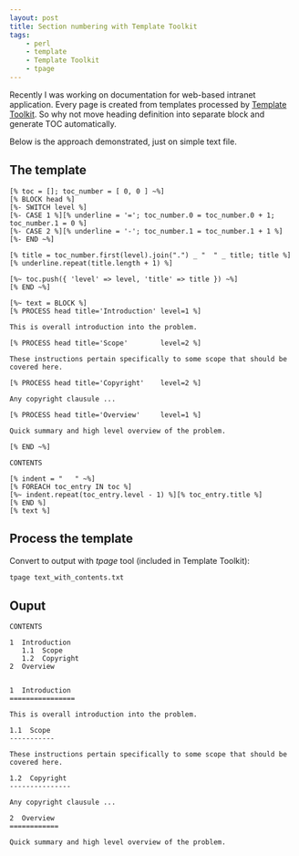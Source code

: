 ```yaml
---
layout: post
title: Section numbering with Template Toolkit
tags:
    - perl
    - template
    - Template Toolkit
    - tpage
---
```

Recently I was working on documentation for web-based intranet application. Every
page is created from templates processed by [Template Toolkit][1].
So why not move heading definition into separate block and generate TOC automatically.

Below is the approach demonstrated, just on simple text file.

The template
------------

    [% toc = []; toc_number = [ 0, 0 ] ~%]
    [% BLOCK head %]
    [%- SWITCH level %]
    [%- CASE 1 %][% underline = '='; toc_number.0 = toc_number.0 + 1; toc_number.1 = 0 %]
    [%- CASE 2 %][% underline = '-'; toc_number.1 = toc_number.1 + 1 %]
    [%- END ~%]

    [% title = toc_number.first(level).join(".") _ "  " _ title; title %]
    [% underline.repeat(title.length + 1) %]

    [%~ toc.push({ 'level' => level, 'title' => title }) ~%]
    [% END ~%]

    [%~ text = BLOCK %]
    [% PROCESS head title='Introduction' level=1 %]

    This is overall introduction into the problem.

    [% PROCESS head title='Scope'        level=2 %]

    These instructions pertain specifically to some scope that should be covered here.

    [% PROCESS head title='Copyright'    level=2 %]

    Any copyright clausule ...

    [% PROCESS head title='Overview'     level=1 %]

    Quick summary and high level overview of the problem.

    [% END ~%]

    CONTENTS

    [% indent = "   " ~%]
    [% FOREACH toc_entry IN toc %]
    [%~ indent.repeat(toc_entry.level - 1) %][% toc_entry.title %]
    [% END %]
    [% text %]

Process the template
--------------------

Convert to output with *tpage* tool (included in Template Toolkit):
```bash
tpage text_with_contents.txt
```

Ouput
-----

    CONTENTS

    1  Introduction
       1.1  Scope
       1.2  Copyright
    2  Overview


    1  Introduction
    ================

    This is overall introduction into the problem.

    1.1  Scope
    -----------

    These instructions pertain specifically to some scope that should be covered here.

    1.2  Copyright
    ---------------

    Any copyright clausule ...

    2  Overview
    ============

    Quick summary and high level overview of the problem.

[1]: http://template-toolkit.org/
